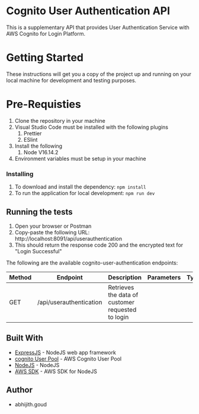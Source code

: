 # Cognito User Authentication API

This is a supplementary API that provides User Authentication Service with AWS Cognito for Login Platform.

# Getting Started

These instructions will get you a copy of the project up and running on your local machine for development and testing purposes. 

# Pre-Requisties

1. Clone the repository in your machine
2. Visual Studio Code must be installed with the following plugins
    1. Prettier
    2. ESlint
3. Install the following
    1. Node V16.14.2
4. Environment variables must be setup in your machine


### Installing

1. To download and install the dependency: `npm install`
2. To run the application for local development: `npm run dev`


## Running the tests

1. Open your browser or Postman
2. Copy-paste the following URL: http://localhost:8091/api/userauthentication 
3. This should return the response code 200 and the encrypted text for "Login Successful"

The following are the available cognito-user-authentication endpoints:

| Method | Endpoint | Description | Parameters | Type |
| ------ | -------- | ----------- | ---------- | ---- |
| GET | /api/userauthentication | Retrieves the data of customer requested to login


## Built With

* [ExpressJS](https://expressjs.com/) - NodeJS web app framework
* [cognito User Pool](https://console.aws.amazon.com/cognito/home/) - AWS Cognito User Pool
* [NodeJS](https://nodejs.org/en/) - NodeJS
* [AWS SDK](https://aws.amazon.com/sdk-for-node-js/) - AWS SDK for NodeJS

## Author
* abhijith.goud
